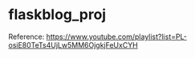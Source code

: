 # flaskblog_proj

Reference:
https://www.youtube.com/playlist?list=PL-osiE80TeTs4UjLw5MM6OjgkjFeUxCYH
